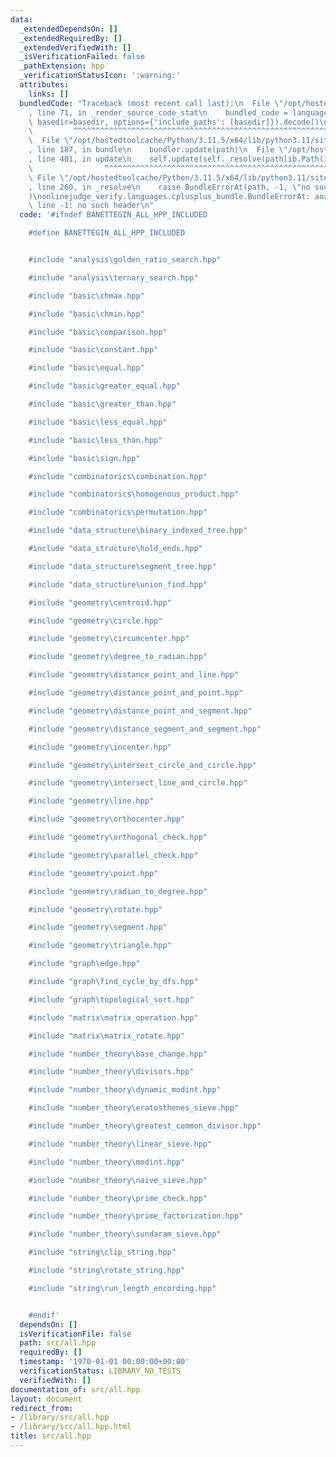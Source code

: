 ```yaml
---
data:
  _extendedDependsOn: []
  _extendedRequiredBy: []
  _extendedVerifiedWith: []
  _isVerificationFailed: false
  _pathExtension: hpp
  _verificationStatusIcon: ':warning:'
  attributes:
    links: []
  bundledCode: "Traceback (most recent call last):\n  File \"/opt/hostedtoolcache/Python/3.11.5/x64/lib/python3.11/site-packages/onlinejudge_verify/documentation/build.py\"\
    , line 71, in _render_source_code_stat\n    bundled_code = language.bundle(stat.path,\
    \ basedir=basedir, options={'include_paths': [basedir]}).decode()\n          \
    \         ^^^^^^^^^^^^^^^^^^^^^^^^^^^^^^^^^^^^^^^^^^^^^^^^^^^^^^^^^^^^^^^^^^^^^^^^^^^^^^^^^\n\
    \  File \"/opt/hostedtoolcache/Python/3.11.5/x64/lib/python3.11/site-packages/onlinejudge_verify/languages/cplusplus.py\"\
    , line 187, in bundle\n    bundler.update(path)\n  File \"/opt/hostedtoolcache/Python/3.11.5/x64/lib/python3.11/site-packages/onlinejudge_verify/languages/cplusplus_bundle.py\"\
    , line 401, in update\n    self.update(self._resolve(pathlib.Path(included), included_from=path))\n\
    \                ^^^^^^^^^^^^^^^^^^^^^^^^^^^^^^^^^^^^^^^^^^^^^^^^^^^^^^^^^\n \
    \ File \"/opt/hostedtoolcache/Python/3.11.5/x64/lib/python3.11/site-packages/onlinejudge_verify/languages/cplusplus_bundle.py\"\
    , line 260, in _resolve\n    raise BundleErrorAt(path, -1, \"no such header\"\
    )\nonlinejudge_verify.languages.cplusplus_bundle.BundleErrorAt: analysis\\golden_ratio_search.hpp:\
    \ line -1: no such header\n"
  code: '#ifndef BANETTEGIN_ALL_HPP_INCLUDED

    #define BANETTEGIN_ALL_HPP_INCLUDED


    #include "analysis\golden_ratio_search.hpp"

    #include "analysis\ternary_search.hpp"

    #include "basic\chmax.hpp"

    #include "basic\chmin.hpp"

    #include "basic\comparison.hpp"

    #include "basic\constant.hpp"

    #include "basic\equal.hpp"

    #include "basic\greater_equal.hpp"

    #include "basic\greater_than.hpp"

    #include "basic\less_equal.hpp"

    #include "basic\less_than.hpp"

    #include "basic\sign.hpp"

    #include "combinatorics\combination.hpp"

    #include "combinatorics\homogenous_product.hpp"

    #include "combinatorics\permutation.hpp"

    #include "data_structure\binary_indexed_tree.hpp"

    #include "data_structure\hold_ends.hpp"

    #include "data_structure\segment_tree.hpp"

    #include "data_structure\union_find.hpp"

    #include "geometry\centroid.hpp"

    #include "geometry\circle.hpp"

    #include "geometry\circumcenter.hpp"

    #include "geometry\degree_to_radian.hpp"

    #include "geometry\distance_point_and_line.hpp"

    #include "geometry\distance_point_and_point.hpp"

    #include "geometry\distance_point_and_segment.hpp"

    #include "geometry\distance_segment_and_segment.hpp"

    #include "geometry\incenter.hpp"

    #include "geometry\intersect_circle_and_circle.hpp"

    #include "geometry\intersect_line_and_circle.hpp"

    #include "geometry\line.hpp"

    #include "geometry\orthocenter.hpp"

    #include "geometry\orthogonal_check.hpp"

    #include "geometry\parallel_check.hpp"

    #include "geometry\point.hpp"

    #include "geometry\radian_to_degree.hpp"

    #include "geometry\rotate.hpp"

    #include "geometry\segment.hpp"

    #include "geometry\triangle.hpp"

    #include "graph\edge.hpp"

    #include "graph\find_cycle_by_dfs.hpp"

    #include "graph\topological_sort.hpp"

    #include "matrix\matrix_operation.hpp"

    #include "matrix\matrix_rotate.hpp"

    #include "number_theory\base_change.hpp"

    #include "number_theory\divisors.hpp"

    #include "number_theory\dynamic_modint.hpp"

    #include "number_theory\eratosthenes_sieve.hpp"

    #include "number_theory\greatest_common_divisor.hpp"

    #include "number_theory\linear_sieve.hpp"

    #include "number_theory\modint.hpp"

    #include "number_theory\naive_sieve.hpp"

    #include "number_theory\prime_check.hpp"

    #include "number_theory\prime_factorization.hpp"

    #include "number_theory\sundaram_sieve.hpp"

    #include "string\clip_string.hpp"

    #include "string\rotate_string.hpp"

    #include "string\run_length_encording.hpp"


    #endif'
  dependsOn: []
  isVerificationFile: false
  path: src/all.hpp
  requiredBy: []
  timestamp: '1970-01-01 00:00:00+00:00'
  verificationStatus: LIBRARY_NO_TESTS
  verifiedWith: []
documentation_of: src/all.hpp
layout: document
redirect_from:
- /library/src/all.hpp
- /library/src/all.hpp.html
title: src/all.hpp
---
```


